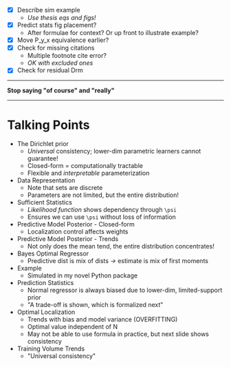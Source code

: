 - [x] Describe sim example
  - *Use thesis eqs and figs!*
- [x] Predict stats fig placement?
  - After formulae for context? Or up front to illustrate example?
- [x] Move P_y_x equivalence earlier?
- [x] Check for missing citations
  - Multiple footnote cite error?
  - *OK with excluded ones*
- [x] Check for residual Drm

---
**Stop saying "of course" and "really"**

---
# Talking Points
- The Dirichlet prior
  - *Universal* consistency; lower-dim parametric learners cannot guarantee!
  - Closed-form = computationally tractable
  - Flexible and *interpretable* parameterization
- Data Representation
  - Note that sets are discrete
  - Parameters are not limited, but the entire distribution!
- Sufficient Statistics
  - *Likelihood function* shows dependency through `\psi`
  - Ensures we can use `\psi` without loss of information
- Predictive Model Posterior - Closed-form
  - Localization control affects weights
- Predictive Model Posterior - Trends
  - Not only does the mean tend, the entire distribution concentrates!
- Bayes Optimal Regressor
  - Predictive dist is mix of dists *->* estimate is mix of first moments
- Example
  - Simulated in my novel Python package
- Prediction Statistics
  - Normal regressor is always biased due to lower-dim, limited-support prior
  - "A trade-off is shown, which is formalized next"
- Optimal Localization
  - Trends with bias and model variance (OVERFITTING)
  - Optimal value independent of N
  - May not be able to use formula in practice, but next slide shows consistency
- Training Volume Trends
  - "Universal consistency"
